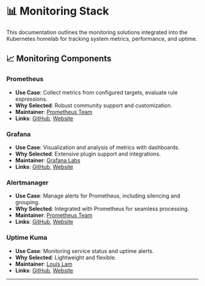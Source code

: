 # 📊 Monitoring Stack

This documentation outlines the monitoring solutions integrated into the Kubernetes homelab for tracking system metrics, performance, and uptime.

## 📈 Monitoring Components

### Prometheus
- **Use Case**: Collect metrics from configured targets, evaluate rule expressions.
- **Why Selected**: Robust community support and customization.
- **Maintainer**: [Prometheus Team](https://prometheus.io)
- **Links**: [GitHub](https://github.com/prometheus/prometheus), [Website](https://prometheus.io)

### Grafana
- **Use Case**: Visualization and analysis of metrics with dashboards.
- **Why Selected**: Extensive plugin support and integrations.
- **Maintainer**: [Grafana Labs](https://grafana.com)
- **Links**: [GitHub](https://github.com/grafana/grafana), [Website](https://grafana.com)

### Alertmanager
- **Use Case**: Manage alerts for Prometheus, including silencing and grouping.
- **Why Selected**: Integrated with Prometheus for seamless processing.
- **Maintainer**: [Prometheus Team](https://prometheus.io)
- **Links**: [GitHub](https://github.com/prometheus/alertmanager), [Website](https://prometheus.io)

### Uptime Kuma
- **Use Case**: Monitoring service status and uptime alerts.
- **Why Selected**: Lightweight and flexible.
- **Maintainer**: [Louis Lam](https://github.com/louislam)
- **Links**: [GitHub](https://github.com/louislam/uptime-kuma), [Website](https://uptime.kuma.pet/)

---
